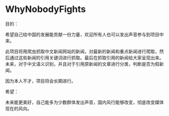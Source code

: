 # WhyNobodyFights
目的：

希望自己给中国的发展能贡献一份力量，欢迎所有人也可以发出声音参与到项目中来。

此项目将用爬虫抓取中文新闻网站的新闻，对最新的新闻和重点新闻进行爬取，然后通过这些新闻的引用关键词进行抓取。最后在抓取引用的新闻给大家呈现出来。 未来，对于中文语义识别，并且对于引用原新闻的文章进行分类，判断是否为假新闻。

因为本人不才，项目将会长期进行。



希望：

未来能更美好，自己能多为少数群体发出声音，国内风行能够改变，彻底改变媒体现在的风向。